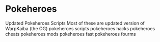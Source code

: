 # Pokeheroes
Updated Pokeheroes Scripts 
Most of these are updated version of WarpKaiba (the OG)
pokeheroes scripts  pokeheroes hacks  pokeheroes cheats pokeheroes mods pokeheroes fast pokeheroes fourms 
